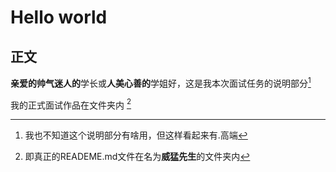 # Hello world
## 正文
**亲爱的帅气迷人的**学长或**人美心善的**学姐好，这是我本次面试任务的说明部分[^注1]  
[^注1]:我也不知道这个说明部分有啥用，但这样看起来有.高端  

我的正式面试作品在文件夹内 [^注2] 
[^注2]:即真正的READEME.md文件在名为**威猛先生**的文件夹内
